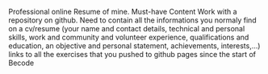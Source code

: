 Professional online Resume of mine.
Must-have Content
Work with a repository on github.
Need to contain all the informations you normaly find on a cv/resume (your name and contact details, technical and personal skills, work and community and volunteer experience, qualifications and education, an objective and personal statement, achievements, interests,...)
links to all the exercises that you pushed to github pages since the start of Becode


